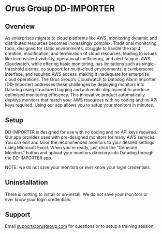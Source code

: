 # Orus Group DD-IMPORTER

## Overview

As enterprises migrate to cloud platforms like AWS, monitoring dynamic and distributed resources becomes increasingly complex. Traditional monitoring tools, designed for static environments, struggle to handle the rapid creation, modification, and termination of cloud resources, leading to issues like inconsistent visibility, operational inefficiency, and alert fatigue. AWS Cloudwatch, while offering basic monitoring, has limitations such as single-threshold alarms, no support for multi-cloud environments, a cumbersome interface, and required AWS access, making it inadequate for enterprise cloud operations. The Orus Group's Cloudwatch to Datadog Alarm Importer (DD-Importer) addresses these challenges by deploying monitors into Datadog using structured tagging and automatic deployment to produce optimized monitoring efficiency. This innovative product automatically deploys monitors that match your AWS resources with no coding and no API keys required.  Using our app allows you to setup your monitors in minutes.

## Setup

DD-IMPORTER is designed for use with no coding and no API keys required.  Our app provides uses with pre-designed monitors for many AWS services.  You can edit and tailor the recommended monitors to your desired settings using Microsoft Excel.  When you're ready, just click the "Generate Monitors" button and upload your monitors directory into Datadog through the DD-IMPORTER app.  

 NOTE: we do not save your monitors or ever know your login credentials. 

## Uninstallation

There is nothing to install or un-install.  We do not save your monitors or ever know your login credentials. 

## Support

Email support@orusgroup.com for questions or to setup a training session.

